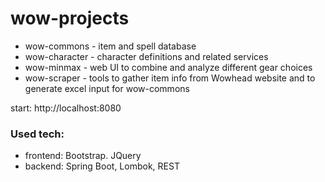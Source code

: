 # wow-projects

* wow-commons - item and spell database
* wow-character - character definitions and related services
* wow-minmax - web UI to combine and analyze different gear choices
* wow-scraper - tools to gather item info from Wowhead website and to generate excel input for wow-commons

start: http://localhost:8080

### Used tech:
* frontend: Bootstrap. JQuery
* backend: Spring Boot, Lombok, REST  
